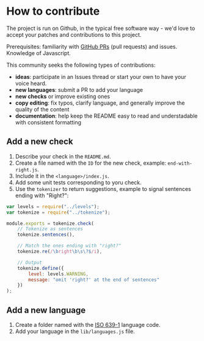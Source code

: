 # How to contribute

The project is run on Github, in the typical free software way - we'd love to accept your patches and contributions to this project.

Prerequisites: familiarity with [GitHub PRs](https://help.github.com/articles/using-pull-requests) (pull requests) and issues.
Knowledge of Javascript.

This community seeks the following types of contributions:

- **ideas**: participate in an Issues thread or start your own to have your voice
heard.
- **new languages**: submit a PR to add your language
- **new checks** or improve existing ones
- **copy editing**: fix typos, clarify language, and generally improve the quality
of the content
- **documentation**: help keep the README easy to read and understadable with consistent formatting

## Add a new check

1. Describe your check in the `README.md`.
2. Create a file named with the `ID` for the new check, example: `end-with-right.js`.
3. Include it in the `<language>/index.js`.
4. Add some unit tests corresponding to yoru check.
5. Use the `tokenizer` to return suggestions, example to signal sentences ending with "Right?":

```js
var levels = require("../levels");
var tokenize = require("../tokenize");

module.exports = tokenize.check(
    // Tokenize as sentences
    tokenize.sentences(),

    // Match the ones ending with "right?"
    tokenize.re(/\bright\b\s\?$/i),

    // Output
    tokenize.define({
        level: levels.WARNING,
        message: "omit 'right?' at the end of sentences"
    })
);
```

## Add a new language

1. Create a folder named with the [ISO 639-1](http://en.wikipedia.org/wiki/List_of_ISO_639-1_codes) language code.
2. Add your language in the `lib/languages.js` file.
